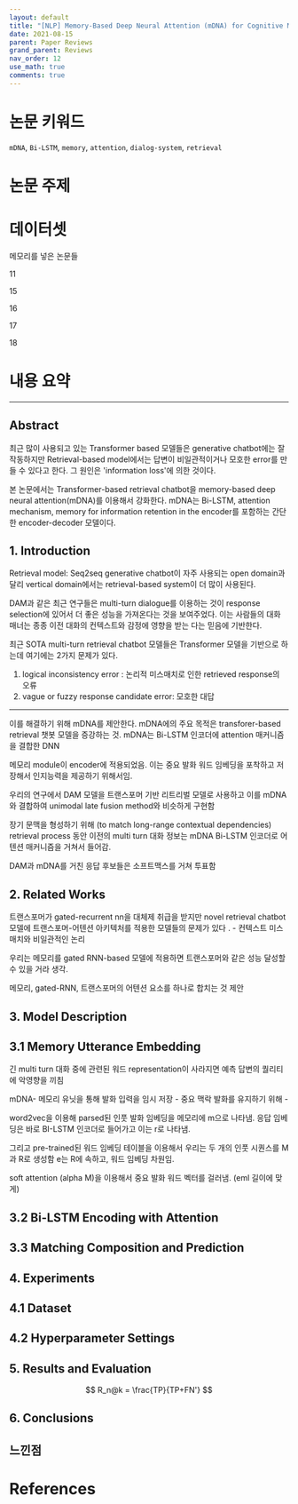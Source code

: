 ```yaml
---
layout: default
title: "[NLP] Memory-Based Deep Neural Attention (mDNA) for Cognitive Multi-Turn Response Retrieval in Task-Oriented Chatbots 리뷰"
date: 2021-08-15
parent: Paper Reviews
grand_parent: Reviews
nav_order: 12
use_math: true
comments: true
---
```






# 논문 키워드

`mDNA`, `Bi-LSTM`, `memory`, `attention`, `dialog-system`, `retrieval`

# 논문 주제 





# 데이터셋

메모리를 넣은 논문들

11

15

16

17

18





# 내용 요약

---

## Abstract

최근 많이 사용되고 있는 Transformer based 모델들은 generative chatbot에는 잘 작동하지만 Retrieval-based model에서는 답변이 비일관적이거나 모호한 error를 만들 수 있다고 한다. 그 원인은 'information loss'에 의한 것이다. 

본 논문에서는 Transformer-based retrieval chatbot을 memory-based deep neural attention(mDNA)를 이용해서 강화한다. mDNA는 Bi-LSTM, attention mechanism, memory for information retention in the encoder를 포함하는 간단한 encoder-decoder 모델이다.



## 1. Introduction

Retrieval model: Seq2seq generative chatbot이 자주 사용되는 open domain과 달리 vertical domain에서는 retrieval-based system이 더 많이 사용된다. 

DAM과 같은 최근 연구들은 multi-turn dialogue를 이용하는 것이  response selection에 있어서 더 좋은 성능을 가져온다는 것을 보여주었다. 이는 사람들의 대화 매너는 종종 이전 대화의 컨텍스트와 감정에 영향을 받는 다는 믿음에 기반한다. 

최근 SOTA multi-turn retrieval chatbot 모델들은 Transformer 모델을 기반으로 하는데 여기에는 2가지 문제가 있다.
1) logical inconsistency error : 논리적 미스매치로 인한 retrieved response의 오류
2) vague or fuzzy response candidate error: 모호한 대답

---
이를 해결하기 위해 mDNA를 제안한다. mDNA에의 주요 목적은 transforer-based retrieval 챗봇 모델을 증강하는 것. mDNA는 Bi-LSTM 인코더에 attention 매커니즘을 결합한 DNN

메모리 module이 encoder에 적용되었음. 이는 중요 발화 워드 임베딩을 포착하고 저장해서 인지능력을 제공하기 위해서임.

우리의 연구에서 DAM 모델을 트랜스포머 기반 리트리벌 모델로 사용하고 이를 mDNA와 결합하여 unimodal late fusion method와 비슷하게 구현함



장기 문맥을 형성하기 위해 (to match long-range contextual dependencies) retrieval process 동안 이전의 multi turn 대화 정보는 mDNA Bi-LSTM 인코더로 어텐션 매커니즘을 거쳐서 들어감. 

DAM과 mDNA를 거친 응답 후보들은 소프트맥스를 거쳐 투표함

## 2. Related Works

트랜스포머가 gated-recurrent nn을 대체제 취급을 받지만 novel retrieval chatbot 모델에 트랜스포머-어텐션 아키텍처를 적용한 모델들의 문제가 있다 . - 컨텍스트 미스매치와 비일관적인 논리

우리는 메모리를 gated RNN-based 모델에 적용하면 트랜스포머와 같은 성능 달성할 수 있을 거라 생각. 

메모리, gated-RNN, 트랜스포머의 어텐션 요소를 하나로 합치는 것 제안

## 3. Model Description



## 3.1 Memory Utterance Embedding

긴 multi turn 대화 중에 관련된 워드 representation이 사라지면 예측 답변의 퀄리티에 악영향을 끼침

mDNA- 메모리 유닛을 통해 발화 입력을 임시 저장 - 중요 맥락 발화를 유지하기 위해 - 

word2vec을 이용해 parsed된 인풋 발화 임베딩을 메모리에 m으로 나타냄.
응답 임베딩은 바로 BI-LSTM 인코더로 들어가고 이는 r로 나타냄.

그리고 pre-trained된 워드 임베딩 테이블을 이용해서 우리는 두 개의 인풋 시퀀스를 M과 R로 생성함 e는 R에 속하고, 워드 임베딩 차원임. 

soft attention (alpha M)을 이용해서 중요 발화 워드 벡터를 걸러냄. (eml 길이에 맞게) 

## 3.2 Bi-LSTM Encoding with Attention



## 3.3 Matching Composition and Prediction



## 4. Experiments



## 4.1 Dataset



## 4.2 Hyperparameter Settings





## 5. Results and Evaluation

$$
R_n@k = \frac{TP}{TP+FN'}
$$



## 6. Conclusions







## 느낀점



# References

